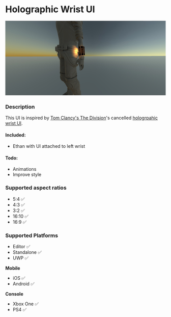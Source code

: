 # Holographic Wrist UI
![Holographic Wrist UI demo image](./readme-image.JPG)

### Description
This UI is inspired by [Tom Clancy's The Division](https://tomclancy-thedivision.ubisoft.com/game/en-us/home/)'s cancelled [hologrpahic wrist UI](https://www.hudsandguis.com/home/2013/06/26/tom-clancys-the-division-interface-design).

#### Included: 
* Ethan with UI attached to left wrist

#### Todo:
* Animations
* Improve style

### Supported aspect ratios
* 5:4 ✅
* 4:3 ✅
* 3:2 ✅
* 16:10 ✅
* 16:9 ✅

### Supported Platforms
* Editor ✅
* Standalone ✅
* UWP ✅

**Mobile**
* iOS ✅
* Android ✅

**Console**
* Xbox One ✅
* PS4 ✅
